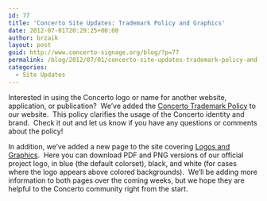 ```yaml
---
id: 77
title: 'Concerto Site Updates: Trademark Policy and Graphics'
date: 2012-07-01T20:29:25+00:00
author: brzaik
layout: post
guid: http://www.concerto-signage.org/blog/?p=77
permalink: /blog/2012/07/01/concerto-site-updates-trademark-policy-and-graphics/
categories:
  - Site Updates
---
```

Interested in using the Concerto logo or name for another website, application, or publication?  We&#8217;ve added the <a title="Concerto Trademark Policy" href="http://www.concerto-signage.org/pages/trademark-policy" target="_blank">Concerto Trademark Policy</a> to our website.  This policy clarifies the usage of the Concerto identity and brand.  Check it out and let us know if you have any questions or comments about the policy!

In addition, we&#8217;ve added a new page to the site covering <a title="Concerto Logo and Graphics" href="http://www.concerto-signage.org/pages/logos-and-graphics" target="_blank">Logos and Graphics</a>.  Here you can download PDF and PNG versions of our official project logo, in blue (the default colorset), black, and white (for cases where the logo appears above colored backgrounds).  We&#8217;ll be adding more information to both pages over the coming weeks, but we hope they are helpful to the Concerto community right from the start.